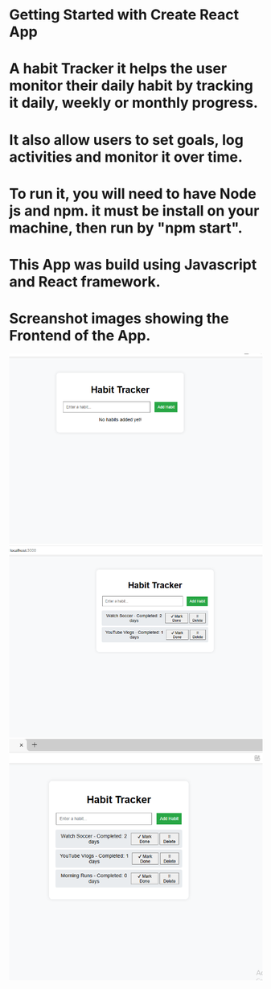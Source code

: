 # Getting Started with Create React App
# A habit Tracker it helps the user monitor their daily habit by tracking it daily, weekly or monthly progress.
# It also allow users to set goals, log activities and monitor it over time.
# To run it, you will need to have Node js and npm. it must be install on your machine, then run by "npm start".
# This App was build using Javascript and React framework.

# Screanshot images showing the Frontend of the App.

![alt text](<Tracker 1.png>)
![alt text](<Tracker 2.png>)
![alt text](<Tracker 3.png>)
